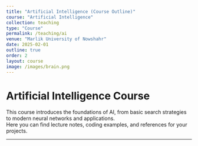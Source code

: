 ```yaml
---
title: "Artificial Intelligence (Course Outline)"
course: "Artificial Intelligence"
collection: teaching
type: "Course"
permalink: /teaching/ai
venue: "Marlik University of Nowshahr"
date: 2025-02-01
outline: true
order: 2
layout: course
image: /images/brain.png
---
```


# Artificial Intelligence Course

This course introduces the foundations of AI, from basic search strategies to modern neural networks and applications.  
Here you can find lecture notes, coding examples, and references for your projects.

---

